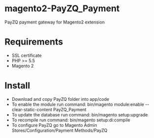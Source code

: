 magento2-PayZQ_Payment
======================

PayZQ payment gateway for Magento2 extension

Requirements
=======
- SSL certificate
- PHP >= 5.5
- Magento 2


Install
=======
- Download and copy PayZQ folder into app/code
- To enable the module run command: bin/magento module:enable --clear-static-content PayZQ_Payment
- To update the database run command: bin/magento setup:upgrade
- To recompile run command: bin/magento setup:di:compile
- To configure PayZQ go to Magento Admin Stores/Configuration/Payment Methods/PayZQ
